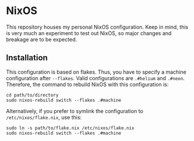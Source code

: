 # NixOS

This repository houses my personal NixOS configuration. Keep in mind, this is very much an experiment to test out NixOS, so major changes and breakage are to be expected.

## Installation

This configuration is based on flakes. Thus, you have to specify a machine configuration after `--flakes`. Valid configurations are `.#helium` and `.#neon`. Therefore, the command to rebuild NixOS with this configuration is:

``` fish
cd path/to/directory
sudo nixos-rebuild switch --flakes .#machine
```

Alternatively, if you prefer to symlink the configuration to `/etc/nixos/flake.nix`, use this:

``` fish
sudo ln -s path/to/flake.nix /etc/nixos/flake.nix
sudo nixos-rebuild switch --flakes .#machine
```
